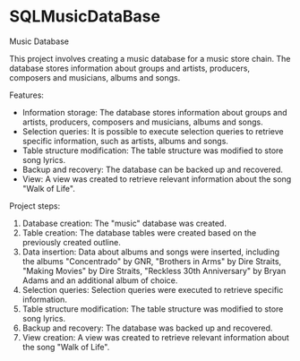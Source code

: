 # SQLMusicDataBase

Music Database

This project involves creating a music database for a music store chain. The database stores information about groups and artists, producers, composers and musicians, albums and songs.

Features:

- Information storage: The database stores information about groups and artists, producers, composers and musicians, albums and songs.
- Selection queries: It is possible to execute selection queries to retrieve specific information, such as artists, albums and songs.
- Table structure modification: The table structure was modified to store song lyrics.
- Backup and recovery: The database can be backed up and recovered.
- View: A view was created to retrieve relevant information about the song "Walk of Life".

Project steps:

1. Database creation: The "music" database was created.
2. Table creation: The database tables were created based on the previously created outline.
3. Data insertion: Data about albums and songs were inserted, including the albums "Concentrado" by GNR, "Brothers in Arms" by Dire Straits, "Making Movies" by Dire Straits, "Reckless 30th Anniversary" by Bryan Adams and an additional album of choice.
4. Selection queries: Selection queries were executed to retrieve specific information.
5. Table structure modification: The table structure was modified to store song lyrics.
6. Backup and recovery: The database was backed up and recovered.
7. View creation: A view was created to retrieve relevant information about the song "Walk of Life".
